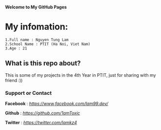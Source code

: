 **Welcome to My GitHub Pages** 

# My infomation:

	1.Full name : Nguyen Tung Lam
	2.School Name : PTIT (Ha Noi, Viet Nam)
	3.Age : 21
## What is this repo about?
This is some of my projects in the 4th Year in PTIT, just for sharing with my friend :))

### Support or Contact


**Facebook** : _https://www.facebook.com/lam99.dev/_

**Github** : _https://github.com/1amToxic_

**Twitter** : _https://twitter.com/lamkz4_
